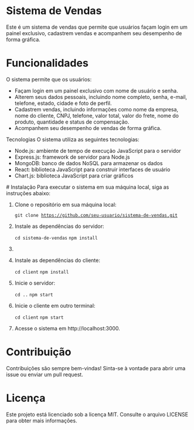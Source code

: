 # Sistema de Vendas
Este é um sistema de vendas que permite que usuários façam login em um painel exclusivo, cadastrem vendas e acompanhem seu desempenho de forma gráfica.

# Funcionalidades
O sistema permite que os usuários:
<ul>
<li>Façam login em um painel exclusivo com nome de usuário e senha.</li>
<li>Alterem seus dados pessoais, incluindo nome completo, senha, e-mail, telefone, estado, cidade e foto de perfil.</li>
<li>Cadastrem vendas, incluindo informações como nome da empresa, nome do cliente, CNPJ, telefone, valor total, valor do frete, nome do produto, quantidade e status de compensação.</li>
<li>Acompanhem seu desempenho de vendas de forma gráfica.</li>
</ul>
Tecnologias
O sistema utiliza as seguintes tecnologias:
<ul>
  <li>Node.js: ambiente de tempo de execução JavaScript para o servidor</li>
  <li>Express.js: framework de servidor para Node.js</li>
  <li>MongoDB: banco de dados NoSQL para armazenar os dados</li>
  <li>React: biblioteca JavaScript para construir interfaces de usuário</li>
  <li>Chart.js: biblioteca JavaScript para criar gráficos</li>
 </ul>
# Instalação
Para executar o sistema em sua máquina local, siga as instruções abaixo:
<ol>
  <li>Clone o repositório em sua máquina local:

  <code>git clone https://github.com/seu-usuario/sistema-de-vendas.git</code></li>
<li>Instale as dependências do servidor:
  
  <code>cd sistema-de-vendas</code>
  <code>npm install</code><li>
  <li>Instale as dependências do cliente:

  <code>cd client</code>
  <code>npm install</code></li>
<li>Inicie o servidor:

<code>cd ..</code>
  <code>npm start</code></li>
<li>Inicie o cliente em outro terminal:
  
  <code>cd client</code>
  <code>npm start</code></li>
  <li>Acesse o sistema em http://localhost:3000.</li>
</ol>

# Contribuição
Contribuições são sempre bem-vindas! Sinta-se à vontade para abrir uma issue ou enviar um pull request.

# Licença
Este projeto está licenciado sob a licença MIT. Consulte o arquivo LICENSE para obter mais informações.

